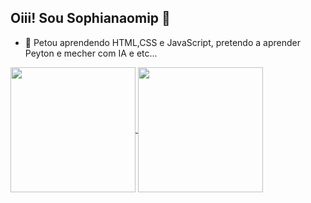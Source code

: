 ## Oiii! Sou Sophianaomip 👋

- 🌱 Petou aprendendo HTML,CSS e JavaScript, pretendo a aprender Peyton e mecher com IA e etc...

<div>
  <a href="https://github.com/sophianaomip/github-readme-stats">
  <img height=200 align="center" src="https://github-readme-stats.vercel.app/api?username=sophianaomip" />
</a>
<a href="https://github.com/sophianaomip/convoychat">
  <img height=200 align="center" src="https://github-readme-stats.vercel.app/api/top-langs?username=sophianaomip&layout=compact&langs_count=8&card_width=320" />
</a>
</div>
